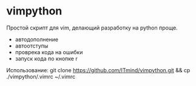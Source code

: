 # vimpython

Простой скрипт для vim, делающий разработку на python проще.

- автодополнение
- автоотступы
- проврека кода на ошибки
- запуск кода по кнопке <leader>r

Использование:
git clone https://github.com/ITmind/vimpython.git && cp ./vimpython/.vimrc ~/.vimrc
